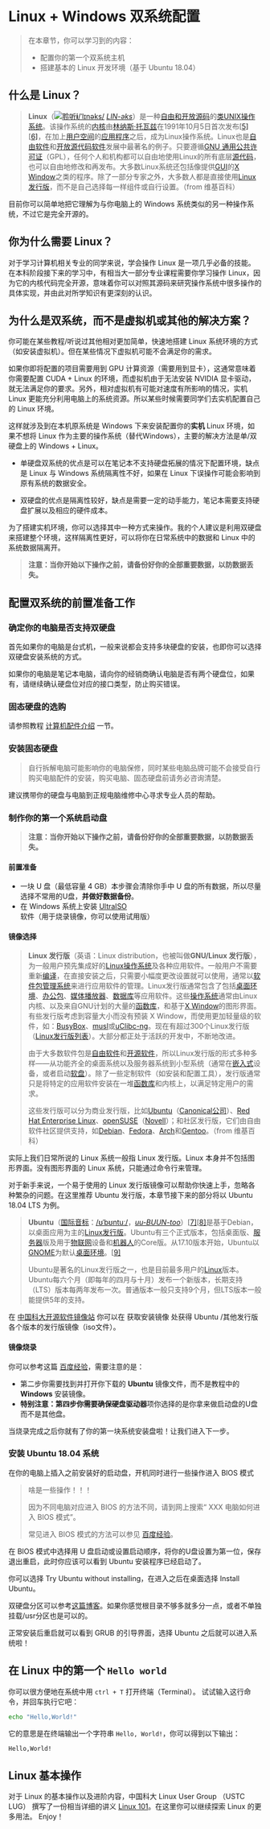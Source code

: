 # Linux + Windows 双系统配置

>在本章节，你可以学习到的内容：
>
>* 配置你的第一个双系统主机
>* 搭建基本的 Linux 开发环境（基于 Ubuntu 18.04）

## 什么是 Linux？

>**Linux**（[![聆听](https://images.weserv.nl/?url=upload.wikimedia.org/wikipedia/commons/thumb/3/3b/Speakerlink-new.svg/11px-Speakerlink-new.svg.png)](https://images.weserv.nl/?url=upload.wikimedia.org/wikipedia/commons/0/03/Linus-linux.ogg)**[i](https://wiwiki.kfd.me/wiki/File:Linus-linux.ogg)**[/ˈlɪnəks/](https://wiwiki.kfd.me/wiki/Help:英語國際音標) [*LIN-əks*](https://wiwiki.kfd.me/wiki/Wikipedia:發音重拼)）是一种[自由和开放源码](https://wiwiki.kfd.me/wiki/自由及开放源代码软件)的[类UNIX](https://wiwiki.kfd.me/wiki/类Unix系统)[操作系统](https://wiwiki.kfd.me/wiki/作業系統)。该操作系统的[内核](https://wiwiki.kfd.me/wiki/内核)由[林纳斯·托瓦兹](https://wiwiki.kfd.me/wiki/林纳斯·托瓦兹)在1991年10月5日首次发布[[5\]](https://wiwiki.kfd.me/wiki/Linux#cite_note-5)[[6\]](https://wiwiki.kfd.me/wiki/Linux#cite_note-6)，在加上[用户空间](https://wiwiki.kfd.me/wiki/使用者空間)的[应用程序](https://wiwiki.kfd.me/wiki/應用程式)之后，成为Linux操作系统。Linux也是[自由软件](https://wiwiki.kfd.me/wiki/自由软件)和[开放源代码软件](https://wiwiki.kfd.me/wiki/开放源代码软件)发展中最著名的例子。只要遵循[GNU 通用公共许可证](https://wiwiki.kfd.me/wiki/GNU通用公共许可证)（GPL），任何个人和机构都可以自由地使用Linux的所有底层[源代码](https://wiwiki.kfd.me/wiki/源代码)，也可以自由地修改和再发布。大多数Linux系统还包括像提供[GUI](https://wiwiki.kfd.me/wiki/GUI)的[X Window](https://wiwiki.kfd.me/wiki/X_Window)之类的程序。除了一部分专家之外，大多数人都是直接使用[Linux 发行版](https://wiwiki.kfd.me/wiki/Linux發行版)，而不是自己选择每一样组件或自行设置。（from 维基百科）

目前你可以简单地把它理解为与你电脑上的 Windows 系统类似的另一种操作系统，不过它是完全开源的。

## 你为什么需要 Linux？

对于学习计算机相关专业的同学来说，学会操作 Linux 是一项几乎必备的技能。在本科阶段接下来的学习中，有相当大一部分专业课程需要你学习操作 Linux，因为它的内核代码完全开源，意味着你可以对照其源码来研究操作系统中很多操作的具体实现，并由此对所学知识有更深刻的认识。

## 为什么是双系统，而不是虚拟机或其他的解决方案？

你可能在某些教程/听说过其他相对更加简单，快速地搭建 Linux 系统环境的方式（如安装虚拟机）。但在某些情况下虚拟机可能不会满足你的需求。

如果你即将配置的项目需要用到 GPU 计算资源（需要用到显卡），这通常意味着你需要配置 CUDA + Linux 的环境，而虚拟机由于无法安装 NVIDIA 显卡驱动，就无法满足你的要求。另外，相对虚拟机有可能对速度有所影响的情况，实机 Linux 更能充分利用电脑上的系统资源。所以某些时候需要同学们去实机配置自己的 Linux 环境。

这样就涉及到在本机原系统是 Windows 下来安装配置你的**实机** Linux 环境，如果不想将 Linux 作为主要的操作系统（替代Windows），主要的解决方法是单/双硬盘上的 Windows + Linux。

* 单硬盘双系统的优点是可以在笔记本不支持硬盘拓展的情况下配置环境，缺点是 Linux 与 Windows 系统隔离性不好，如果在 Linux 下误操作可能会影响到原有系统的数据安全。

* 双硬盘的优点是隔离性较好，缺点是需要一定的动手能力，笔记本需要支持硬盘扩展以及相应的硬件成本。

为了搭建实机环境，你可以选择其中一种方式来操作。我的个人建议是利用双硬盘来搭建整个环境，这样隔离性更好，可以将你在日常系统中的数据和 Linux 中的系统数据隔离开。

> **注意：当你开始以下操作之前，请备份好你的全部重要数据，以防数据丢失。**

## 配置双系统的前置准备工作

### 确定你的电脑是否支持双硬盘

首先如果你的电脑是台式机，一般来说都会支持多块硬盘的安装，也即你可以选择双硬盘安装系统的方式。

如果你的电脑是笔记本电脑，请向你的经销商确认电脑是否有两个硬盘位，如果有，请继续确认硬盘位对应的接口类型，防止购买错误。

### 固态硬盘的选购

请参照教程 [计算机配件介绍]() 一节。

### 安装固态硬盘

> 自行拆解电脑可能影响你的电脑保修，同时某些电脑品牌可能不会接受自行购买电脑配件的安装，购买电脑、固态硬盘前请务必咨询清楚。

建议携带你的硬盘与电脑到正规电脑维修中心寻求专业人员的帮助。

### 制作你的第一个系统启动盘

> **注意：当你开始以下操作之前，请备份好你的全部重要数据，以防数据丢失。**

#### 前置准备

* 一块 U 盘（最低容量 4 GB）本步骤会清除你手中 U 盘的所有数据，所以尽量选择不常用的U盘，**并做好数据备份**。
* 在 Windows 系统上安装 [UltraISO](https://cn.ultraiso.net/xiazai.html) 软件（用于烧录镜像，你可以使用试用版）

#### 镜像选择

> **Linux 发行版**（英语：Linux distribution，也被叫做**GNU/Linux 发行版**），为一般用户预先集成好的[Linux](https://wiwiki.kfd.me/wiki/Linux)[操作系统](https://wiwiki.kfd.me/wiki/作業系統)及各种应用软件。一般用户不需要重新[编译](https://wiwiki.kfd.me/wiki/编译)，在直接安装之后，只需要小幅度更改设置就可以使用，通常以[软件包管理系统](https://wiwiki.kfd.me/wiki/软件包管理系统)来进行应用软件的管理。Linux发行版通常包含了包括[桌面环境](https://wiwiki.kfd.me/wiki/桌面环境)、[办公包](https://wiwiki.kfd.me/wiki/办公套件)、[媒体播放器](https://wiwiki.kfd.me/wiki/媒体播放器)、[数据库](https://wiwiki.kfd.me/wiki/数据库)等应用软件。这些[操作系统](https://wiwiki.kfd.me/wiki/操作系统)通常由Linux内核、以及来自GNU计划的大量的[函数库](https://wiwiki.kfd.me/wiki/函式庫)，和基于[X Window](https://wiwiki.kfd.me/wiki/X_Window)的图形界面。有些发行版考虑到容量大小而没有预装 X Window，而使用更加轻量级的软件，如：[BusyBox](https://wiwiki.kfd.me/wiki/BusyBox)、[musl](https://wiwiki.kfd.me/wiki/Musl)或[uClibc-ng](https://wiwiki.kfd.me/wiki/UClibc)。现在有超过300个Linux发行版（[Linux发行版列表](https://wiwiki.kfd.me/wiki/Linux发行版列表)）。大部分都正处于活跃的开发中，不断地改进。
>
> 由于大多数软件包是[自由软件](https://wiwiki.kfd.me/wiki/自由软件)和[开源软件](https://wiwiki.kfd.me/wiki/开源软件)，所以Linux发行版的形式多种多样——从功能齐全的桌面系统以及服务器系统到小型系统（通常在[嵌入式](https://wiwiki.kfd.me/wiki/嵌入式)设备，或者启动[软盘](https://wiwiki.kfd.me/wiki/软盘)）。除了一些定制软件（如安装和配置工具），发行版通常只是将特定的应用软件安装在一堆[函数库](https://wiwiki.kfd.me/wiki/函式庫)和内核上，以满足特定用户的需求。
>
> 这些发行版可以分为商业发行版，比如[Ubuntu](https://wiwiki.kfd.me/wiki/Ubuntu)（[Canonical公司](https://wiwiki.kfd.me/wiki/Canonical公司)）、[Red Hat Enterprise Linux](https://wiwiki.kfd.me/wiki/Red_Hat_Enterprise_Linux)、[openSUSE](https://wiwiki.kfd.me/wiki/OpenSUSE)（[Novell](https://wiwiki.kfd.me/wiki/Novell)）；和社区发行版，它们由自由软件社区提供支持，如[Debian](https://wiwiki.kfd.me/wiki/Debian)、[Fedora](https://wiwiki.kfd.me/wiki/Fedora)、[Arch](https://wiwiki.kfd.me/wiki/Arch_Linux)和[Gentoo](https://wiwiki.kfd.me/wiki/Gentoo_Linux)。（from 维基百科）

实际上我们日常所说的 Linux 系统一般指 Linux 发行版。Linux 本身并不包括图形界面。没有图形界面的 Linux 系统，只能通过命令行来管理。

对于新手来说，一个易于使用的 Linux 发行版镜像可以帮助你快速上手，忽略各种繁杂的问题。在这里推荐 Ubuntu 发行版，本章节接下来的部分将以 Ubuntu 18.04 LTS 为例。

> **Ubuntu**（[国际音标](https://wiwiki.kfd.me/wiki/國際音標)：[/ʊˈbʊntuː/](https://wiwiki.kfd.me/wiki/Help:英語國際音標)，[*uu-BUUN-too*](https://wiwiki.kfd.me/wiki/Wikipedia:發音重拼)）[[7\]](https://wiwiki.kfd.me/wiki/Ubuntu#cite_note-7)[[8\]](https://wiwiki.kfd.me/wiki/Ubuntu#cite_note-about_ubuntu-8)是基于Debian，以桌面应用为主的[Linux发行版](https://wiwiki.kfd.me/wiki/Linux發行版)。Ubuntu有三个正式版本，包括桌面版、[服务器](https://wiwiki.kfd.me/wiki/服务器)版及用于[物联网](https://wiwiki.kfd.me/wiki/物联网)设备和[机器人](https://wiwiki.kfd.me/wiki/机器人)的Core版。从17.10版本开始，Ubuntu以[GNOME](https://wiwiki.kfd.me/wiki/GNOME)为默认[桌面环境](https://wiwiki.kfd.me/wiki/桌面环境)。[[9\]](https://wiwiki.kfd.me/wiki/Ubuntu#cite_note-9)
>
> Ubuntu是著名的Linux发行版之一，也是目前最多用户的[Linux](https://wiwiki.kfd.me/wiki/Linux)版本。Ubuntu每六个月（即每年的四月与十月）发布一个新版本，长期支持（LTS）版本每两年发布一次。普通版本一般只支持9个月，但LTS版本一般能提供5年的支持。

在 [中国科大开源软件镜像站](https://mirrors.ustc.edu.cn/) 你可以在 获取安装镜像 处获得 Ubuntu /其他发行版各个版本的发行版镜像（iso文件）。

#### 镜像烧录

你可以参考这篇 [百度经验](https://jingyan.baidu.com/article/154b46311befea28ca8f41ae.html)，需要注意的是：

* 第二步你需要找到并打开你下载的 **Ubuntu** 镜像文件，而不是教程中的**Windows** 安装镜像。
* **特别注意：**第四步你需要确保**硬盘驱动器**项你选择的是你拿来做启动盘的U盘而不是其他盘。

当烧录完成之后你就有了你的第一块系统安装盘啦！让我们进入下一步。

### 安装 Ubuntu 18.04 系统

在你的电脑上插入之前安装好的启动盘，开机同时进行一些操作进入 BIOS 模式

> 啥是一些操作！！！
>
> 因为不同电脑对应进入 BIOS 的方法不同，请到网上搜索“ XXX 电脑如何进入 BIOS 模式”。
>
> 常见进入 BIOS 模式的方法可以参见 [百度经验](https://jingyan.baidu.com/article/d45ad14875f56c69542b8060.html)。

在 BIOS 模式中选择用 U 盘启动或设置启动顺序，将你的U盘设置为第一位，保存退出重启，此时你应该可以看到 Ubuntu 安装程序已经启动了。

你可以选择 Try Ubuntu without installing，在进入之后在桌面选择 Install Ubuntu。

双硬盘分区可以参考[这篇博客](https://www.pianshen.com/article/5493316203/)。如果你感觉根目录不够多就多分一点，或者不单独挂载/usr分区也是可以的。

正常安装后重启就可以看到 GRUB 的引导界面，选择 Ubuntu 之后就可以进入系统啦！

## 在 Linux 中的第一个 `Hello world`
你可以很方便地在系统中用 `ctrl + T` 打开终端（Terminal）。
试试输入这行命令，并回车执行它吧：

```bash
echo "Hello,World!"
```
它的意思是在终端输出一个字符串 `Hello, World!`，你可以得到以下输出：

```bash
Hello,World!
```

## Linux 基本操作

对于 Linux 的基本操作以及进阶内容，中国科大 Linux User Group （USTC LUG） 撰写了一份相当详细的讲义 [Linux 101](https://101.ustclug.org/)。在这里你可以继续探索 Linux 的更多用法。 Enjoy！
